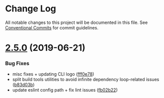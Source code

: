 # Change Log

All notable changes to this project will be documented in this file.
See [Conventional Commits](https://conventionalcommits.org) for commit guidelines.

# [2.5.0](https://github.com/bolt-design-system/bolt/tree/master/packages/build-tools/utils/compare/v2.4.4...v2.5.0) (2019-06-21)


### Bug Fixes

* misc fixes + updating CLI logo ([fff0e78](https://github.com/bolt-design-system/bolt/tree/master/packages/build-tools/utils/commit/fff0e78))
* split build tools utilities to avoid infinite dependency loop-related issues ([b83d03b](https://github.com/bolt-design-system/bolt/tree/master/packages/build-tools/utils/commit/b83d03b))
* update eslint config path + fix lint issues ([fb02b22](https://github.com/bolt-design-system/bolt/tree/master/packages/build-tools/utils/commit/fb02b22))
